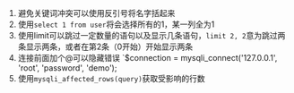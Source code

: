1. 避免关键词冲突可以使用反引号将名字括起来
2. 使用`select 1 from user`将会选择所有的1，某一列全为1
3. 使用limit可以跳过一定数量的语句以及显示几条语句，`limit 2, 2`意为跳过两条显示两条，或者在第2条（0开始）开始显示两条
4. 连接前面加个@可以隐藏错误
`$connection = mysqli_connect('127.0.0.1', 'root', 'password', 'demo');
5. 使用`mysqli_affected_rows(query)`获取受影响的行数